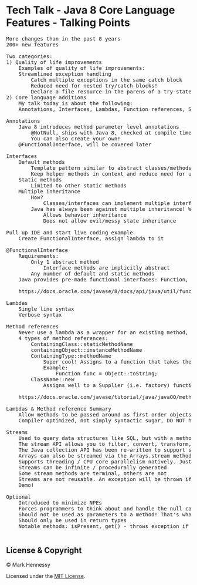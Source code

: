 # Tech Talk - Java 8 Core Language Features - Talking Points

<pre>
More changes than in the past 8 years
200+ new features

Two categories: 
1) Quality of life improvements
	Examples of quality of life improvements:
	Streamlined exception handling
	    Catch multiple exceptions in the same catch block 
	    Reduced need for nested try/catch blocks!
	    Declare a file resource in the parens of a try-statement, and java will automatically close the file stream if there is an error
2) Core language additions
	My talk today is about the following: 
	Annotations, Interfaces, Lambdas, Function references, Streams.

Annotations
	Java 8 introduces method parameter level annotations
	    @NotNull, ships with Java 8, checked at compile time just like @Override
	    You can also create your own!
    @FunctionalInterface, will be covered later

Interfaces
	Default methods
		Template pattern similar to abstract classes/methods
		Keep helper methods in context and reduce need for utility classes
	Static methods
		Limited to other static methods
	Multiple inheritance
		How? 
			Classes/interfaces can implement multiple interfaces, which can now have implementation thanks to default methods
		Java has always been against multiple inheritance! Why is this okay?
			Allows behavior inheritance
			Does not allow evil/messy state inheritance

Pull up IDE and start live coding example
	Create FunctionalInterface, assign lambda to it

@FunctionalInterface
	Requirements:
		Only 1 abstract method
			Interface methods are implicitly abstract
		Any number of default and static methods
	Java provides pre-made functional interfaces: Function, BiFunction, Predicate, Consumer, Supplier, and many more

	https://docs.oracle.com/javase/8/docs/api/java/util/function/package-summary.html

Lambdas
	Single line syntax
	Verbose syntax

Method references
	Never use a lambda as a wrapper for an existing method, use a method reference instead
	4 types of method references:
		ContainingClass::staticMethodName
		containingObject::instanceMethodName
		ContainingType::methodName
			Super cool! Assigns to a function that takes the instance on which to call the method as the first argument
			Example:
				Function<Object, String> func = Object::toString;
		ClassName::new
			Assigns well to a Supplier (i.e. factory) functional interface

	https://docs.oracle.com/javase/tutorial/java/javaOO/methodreferences.html

Lambdas & Method reference Summary
    Allow methods to be passed around as first order objects
    Compiler optimized, not simply syntactic sugar, DO NOT have the overhead of anonymous inner classes

Streams
	Used to query data structures like SQL, but with a method chaining syntax
	The stream API allows you to filter, convert, transform, visit, aggregate data, and much more
	The Java collection API has been re-written to support streams. Simply call the .stream() method to start streaming
	Arrays can also be streamed via the Arrays.stream method
	Supports threading / CPU core parallelism natively. Just call parallelStream()
	Streams can be infinite / procedurally generated
	Some stream methods are terminal, others are not
	Streams are not reusable. An exception will be thrown if you try to use a stream after a terminal method has been called
	Demo!

Optional<T>
	Introduced to minimize NPEs
	Forces programmers to think about and handle the null case
	Should not be used as parameters to a method! That's what @NotNull is for
	Should only be used in return types
	Notable methods: isPresent, get() - throws exception if null, ifPresent(Consumer), orElse(defaultValue)
	
</pre>

## License & Copyright

© Mark Hennessy

Licensed under the [MIT License](LICENSE).
